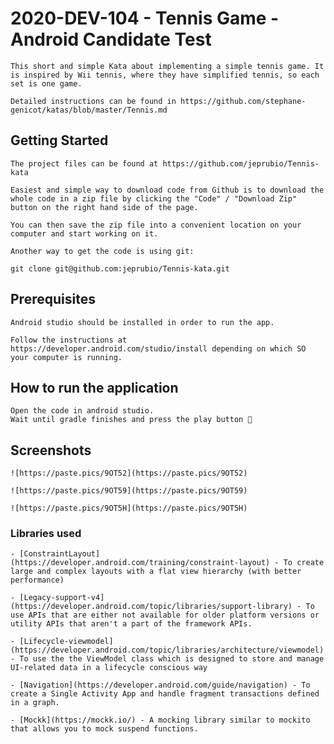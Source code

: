 # 2020-DEV-104 - Tennis Game - Android Candidate Test

	This short and simple Kata about implementing a simple tennis game. It is inspired by Wii tennis, where they have simplified tennis, so each set is one game.
	
	Detailed instructions can be found in https://github.com/stephane-genicot/katas/blob/master/Tennis.md

## Getting Started

	The project files can be found at https://github.com/jeprubio/Tennis-kata
	
	Easiest and simple way to download code from Github is to download the whole code in a zip file by clicking the "Code" / "Download Zip" button on the right hand side of the page.
	
	You can then save the zip file into a convenient location on your computer and start working on it.
	
	Another way to get the code is using git:
	
	git clone git@github.com:jeprubio/Tennis-kata.git

## Prerequisites

	Android studio should be installed in order to run the app.

	Follow the instructions at https://developer.android.com/studio/install depending on which SO your computer is running.

## How to run the application

    Open the code in android studio.
	Wait until gradle finishes and press the play button 🎾

## Screenshots
	
	![https://paste.pics/9OT52](https://paste.pics/9OT52)
	
	![https://paste.pics/9OT59](https://paste.pics/9OT59)
	
	![https://paste.pics/9OT5H](https://paste.pics/9OT5H)

### Libraries used

	- [ConstraintLayout](https://developer.android.com/training/constraint-layout) - To create large and complex layouts with a flat view hierarchy (with better performance)
    
    - [Legacy-support-v4](https://developer.android.com/topic/libraries/support-library) - To use APIs that are either not available for older platform versions or utility APIs that aren't a part of the framework APIs.
    
    - [Lifecycle-viewmodel](https://developer.android.com/topic/libraries/architecture/viewmodel) - To use the the ViewModel class which is designed to store and manage UI-related data in a lifecycle conscious way
    
    - [Navigation](https://developer.android.com/guide/navigation) - To create a Single Activity App and handle fragment transactions defined in a graph.

    - [Mockk](https://mockk.io/) - A mocking library similar to mockito that allows you to mock suspend functions.


